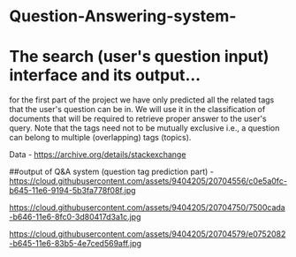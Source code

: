 # Question-Answering-system-

# The search (user's question input) interface and its output...
for the first part of the project we have only predicted all the related tags that the user's question can be in.
We will use it in the classification of documents that will be required to retrieve proper answer to the user's query.
Note that the tags need not to be mutually exclusive i.e., a question can belong to multiple (overlapping) tags (topics). 

Data - https://archive.org/details/stackexchange

##output of Q&A system (question tag prediction part) -
https://cloud.githubusercontent.com/assets/9404205/20704556/c0e5a0fc-b645-11e6-9194-5b3fa778f08f.jpg

https://cloud.githubusercontent.com/assets/9404205/20704750/7500cada-b646-11e6-8fc0-3d80417d3a1c.jpg

https://cloud.githubusercontent.com/assets/9404205/20704579/e0752082-b645-11e6-83b5-4e7ced569aff.jpg

